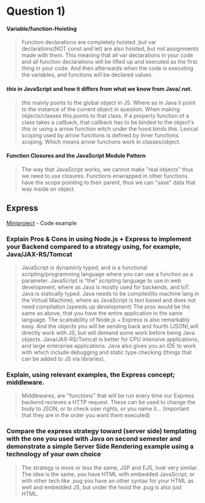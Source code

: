 # Question 1)
#### Variable/function-Hoisting
>Function declarations are completely hoisted ,but var declarations(NOT const and let) are also hoisted, but not assignments made with them. This meaning that all var declarations in your code and all function declarations will be lifted up and executed as the first thing in your code. And then afterwards when the code is executing the variables, and functions will be declared values.

#### *this* in JavaScript and how it differs from what we know from Java/.net.
>*this* mainly points to the global object in JS. Where as in Java it point to the instance of the current object in question. When making objects/classes *this* points to that class. If a property function of a class takes a callback, that callback has to be binded to the object's *this* or using a arrow function witch under the hood binds *this*. Lexical scoping used by arrow functions is defined by inner functions scoping. Which means arrow functions work in classes/object.

#### Function Closures and the JavaScript Module Pattern
>The way that JavaScript works, we cannot make "real objects" thus we need to use closures. Functions enwrapped in other functions have the scope pointing to their parent, thus we can "save" data that way inside an object.

## Express
[Miniproject](https://github.com/Stani2980/miniProjectJS) -  Code example
### Explain Pros & Cons in using Node.js + Express to implement your Backend compared to a strategy using, for example, Java/JAX-RS/Tomcat
>JavaScript is dynamicly typed, and is a functional scripting/programming language where you can use a function as a parameter. JavaScript is “the” scripting language to use in web development, where as Java is mostly used for backends, and IoT. Java is statically typed.
>Java needs to be compiled(to machine lang in the Virtual Machine), where as JavaScript is text based and does not need compilation.(speeds up development)
> The pros would be the same as above, that you have the entire application in the same language. The scaleability of Node.js + Express is also remarkably easy. And the objects you will be sending back and fourth (JSON),will directly work with JS, but will demand some work before being Java objects. Java/JAX-RS/Tomcat is better for CPU intensive applications, and large enterprise applications. Java also gives you an IDE to work with which include debugging and static type checking (things that can be added to JS via libraries).

### Explain, using relevant examples, the Express concept; middleware.
> Middlewares, are "functions" that will be run every time our Express backend recieves a HTTP request. These can be used to change the body to JSON, or to check user rights, or you name it... (important that they are in the order you want them executed)


### Compare the express strategy toward (server side) templating with the one you used with Java on second semester and demonstrate a simple Server Side Rendering example using a technology of your own choice
>The strategy is more or less the same, JSP and EJS, look very similar. The idea is the same, you have HTML with embedded JavaScript, or with other tech like .pug you have an other syntax for your HTML as well and embedded JS, but under the hood the .pug is also just HTML.